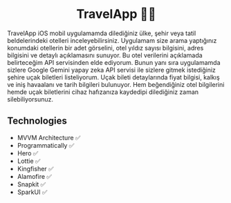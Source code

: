 <h1 align=center>TravelApp 🛫🏩 </h1> 

TravelApp iOS mobil uygulamamda dilediğiniz ülke, şehir veya tatil beldelerindeki otelleri inceleyebilirsiniz. Uygulamam size arama yaptığınız konumdaki otellerin bir adet görselini, otel yıldız sayısı bilgisini, adres bilgisini ve detaylı açıklamasını sunuyor. Bu otel verilerini açıklamada belirteceğim API servisinden elde ediyorum. Bunun yanı sıra uygulamamda sizlere Google Gemini yapay zeka API servisi ile sizlere gitmek istediğiniz şehire uçak biletleri listeliyorum. Uçak bileti detaylarında fiyat bilgisi, kalkış ve iniş havaalanı ve tarih bilgileri bulunuyor. Hem beğendiğiniz otel bilgilerini hemde uçak biletlerini cihaz hafızanıza kaydedipi dilediğiniz zaman silebiliyorsunuz.

## Technologies
+ MVVM Architecture ✅ 
+ Programmatically ✅
+ Hero ✅ 
+ Lottie ✅ 
+ Kingfisher ✅ 
+ Alamofire ✅
+ Snapkit ✅
+ SparkUI ✅

